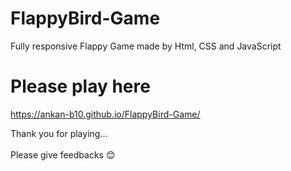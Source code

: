 # FlappyBird-Game
Fully responsive Flappy Game made by Html, CSS and JavaScript

# Please play here 
https://ankan-b10.github.io/FlappyBird-Game/


Thank you for playing... <br><br>
Please give feedbacks 😊
